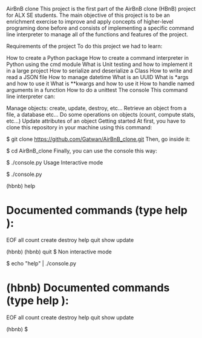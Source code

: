 AirBnB clone
This project is the first part of the AirBnB clone (HBnB) project for ALX SE students. The main objective of this project is to be an enrichment exercise to improve and apply concepts of higher-level programing done before and consists of implementing a specific command line interpreter to manage all of the functions and features of the project.

Requirements of the project
To do this project we had to learn:

How to create a Python package
How to create a command interpreter in Python using the cmd module
What is Unit testing and how to implement it in a large project
How to serialize and deserialize a Class
How to write and read a JSON file
How to manage datetime
What is an UUID
What is *args and how to use it
What is **kwargs and how to use it
How to handle named arguments in a function
How to do a unittest
The console
This command line interpreter can:

Manage objects: create, update, destroy, etc...
Retrieve an object from a file, a database etc...
Do some operations on objects (count, compute stats, etc...)
Update attributes of an object
Getting started
At first, you have to clone this repository in your machine using this command:

$ git clone https://github.com/Gatwan/AirBnB_clone.git
Then, go inside it:

$ cd AirBnB_clone
Finally, you can use the console this way:

$ ./console.py
Usage
Interactive mode

$ ./console.py

(hbnb) help

Documented commands (type help <topic>):
========================================
EOF  all  count  create  destroy  help  quit  show  update

(hbnb)
(hbnb) quit
$
Non interactive mode

$ echo "help" | ./console.py

(hbnb)
Documented commands (type help <topic>):
========================================
EOF  all  count  create  destroy  help  quit  show  update

(hbnb)
$
